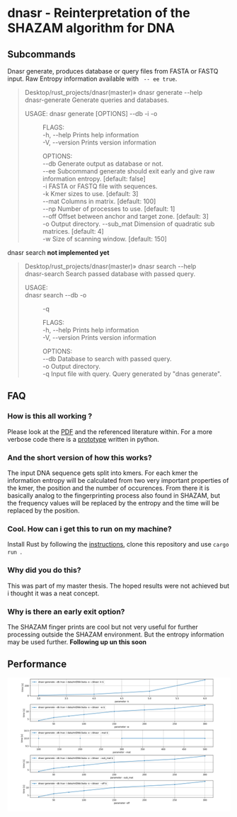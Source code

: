 # dnasr - Reinterpretation of the SHAZAM algorithm for DNA

## Subcommands

Dnasr generate, produces database or query files from FASTA or FASTQ input. Raw Entropy information available with ` -- ee true`.

> Desktop/rust_projects/dnasr(master)» dnasr generate --help                                                                
> dnasr-generate 
> Generate queries and databases.
> 
> USAGE:
>     dnasr generate [OPTIONS] --db <BOOL> -i <FILE> -o <DIR>
> 
> FLAGS:  
>     -h, --help       Prints help information  
>     -V, --version    Prints version information  
> 
> OPTIONS:  
>         --db <BOOL>        Generate output as database or not.  
>         --ee <BOOL>        Subcommand generate should exit early and give raw information entropy. [default: false]  
>     -i <FILE>              FASTA or FASTQ file with sequences.  
>     -k <INT>               Kmer sizes to use. [default: 3]  
>         --mat <INT>        Columns in matrix. [default: 100]  
>        --np <INT>         Number of processes to use. [default: 1]  
>         --off <INT>        Offset between anchor and target zone. [default: 3]  
>     -o                Output directory. 
>         --sub_mat <INT>    Dimension of quadratic sub matrices. [default: 4]  
>     -w <INT>               Size of scanning window. [default: 150]  

dnasr search **not implemented yet**

> Desktop/rust_projects/dnasr(master)» dnasr search --help                                                                  
> dnasr-search 
> Search passed database with passed query.
> 
> USAGE:  
>     dnasr search --db <FILE> -o <DIR> -q <FILE>  
>
> FLAGS:  
>     -h, --help       Prints help information  
>     -V, --version    Prints version information  
> 
> OPTIONS:  
>         --db <FILE>    Database to search with passed query.  
>     -o                Output directory.  
>     -q <FILE>          Input file with query. Query generated by "dnas generate".   

## FAQ 
### How is this all working ?  
Please look at the [PDF](https://github.com/Luk13Mad/dnasr/tree/master/data) and the referenced literature within.
For a more verbose code there is a [prototype](https://github.com/Luk13Mad/DNA-SHAZAM) written in python.

### And the short version of how this works?
The input DNA sequence gets split into kmers.
For each kmer the information entropy will be calculated from two very important properties of the kmer, the position and the number of occurences.
From there it is basically analog to the fingerprinting process also found in SHAZAM, but the frequency values will be replaced by the entropy and the time will be replaced by the position.  

### Cool. How can i get this to run on my machine?
Install Rust by following the [instructions](https://www.rust-lang.org/tools/install), clone this repository and use ``cargo run ``.

### Why did you do this?
This was part of my master thesis. The hoped results were not achieved but i thought it was a neat concept.

### Why is there an early exit option?
The SHAZAM finger prints are cool but not very useful for further processing outside the SHAZAM environment. But the entropy information may be used further. **Following up un this soon**
  
## Performance

![performance](https://github.com/Luk13Mad/dnasr/blob/master/data/fig1.png)
